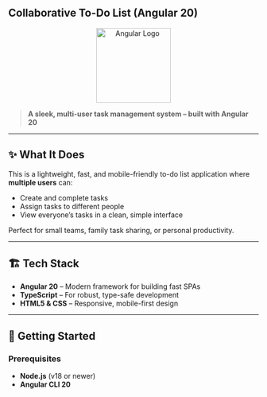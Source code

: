 ## Collaborative To-Do List (Angular 20)

<p align="center">
  <a href="https://angular.io">
    <img src="https://angular.io/assets/images/logos/angular/angular.svg" alt="Angular Logo" width="150"/>
  </a>
</p>

> **A sleek, multi-user task management system – built with Angular 20**



---

## ✨ What It Does
This is a lightweight, fast, and mobile-friendly to-do list application where **multiple users** can:
- Create and complete tasks
- Assign tasks to different people
- View everyone’s tasks in a clean, simple interface

Perfect for small teams, family task sharing, or personal productivity.

---

## 🏗️ Tech Stack
- **Angular 20** – Modern framework for building fast SPAs
- **TypeScript** – For robust, type-safe development
- **HTML5 & CSS** – Responsive, mobile-first design

---

## 🚀 Getting Started
### Prerequisites
- **Node.js** (v18 or newer)
- **Angular CLI 20**

